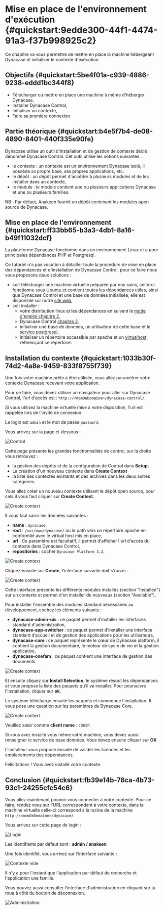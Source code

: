 # Mise en place de l'environnement d'exécution {#quickstart:9edde300-44f1-4474-91a3-f37b998925c2}

Ce chapitre va vous permettre de mettre en place la machine hébergeant Dynacase
et initialiser le contexte d'exécution.

## Objectifs {#quickstart:5be4f01a-c939-4886-9238-eddd1bc344f8}

-   Télécharger ou mettre en place une machine à même d'héberger Dynacase,
-   Installer Dynacase Control,
-   Initialiser un contexte,
-   Faire sa première connexion

## Partie théorique {#quickstart:b4e5f7b4-de08-4890-8401-440f335e90fe}

Dynacase utilise un outil d'installation et de gestion de contexte dédié dénommé Dynacase Control. Cet outil utilise les notions suivantes :

-   le contexte : un contexte est un environnement Dynacase isolé, il possède sa propre base, ses propres applications, etc.
-   le dépôt : un dépôt permet d'accéder à plusieurs modules et de les installer dans un contexte,
-   le module : le module contient une ou plusieurs applications Dynacase et une ou plusieurs familles. 

NB : Par défaut, Anakeen fournit un dépôt contenant les modules open source de Dynacase.

## Mise en place de l'environnement {#quickstart:ff33bb65-b3a3-4db1-8a16-b49f11032dcf}

La plateforme Dynacase fonctionne dans un environnement Linux et a pour principales dépendances PHP et Postgresql.

Ce tutoriel n'a pas vocation à détailler toute la procédure de mise en place
des dépendances et d'installation de Dynacase Control, pour ce faire nous vous proposons deux solutions :

-   soit télécharger une machine virtuelle préparée par nos soins, celle-ci fonctionne sous Ubuntu et contient toutes
    les dépendances utiles, ainsi que Dynacase Control et une base de données initialisée, elle est disponible sur notre 
    [site web][tuto_vm],
-   soit installer :
    -   votre distribution linux et les dépendances en suivant le [mode d'emploi chapitre 2][manex_prerequis],
    -   Dynacase Control [chapitre 3][manex_install_control],
    -   initialiser une base de données, un utilisateur de cette base et le [service postgresql][manex_prerequis_postgresql],
    -   initialiser un répertoire accessible par apache et un [virtualhost][manex_prerequis_apache] référençant ce répertoire.

## Installation du contexte {#quickstart:1033b30f-74d2-4a8e-9459-833f8755f739}

Une fois votre machine prête à être utilisée, vous allez paramétrer votre contexte Dynacase recevant votre application.

Pour ce faire, vous devez utiliser un navigateur pour aller sur Dynacase Control, l'url d'accès est : `http://<nomDeDomaine>/dynacase-control/`.

Si vous utilisez la machine virtuelle mise à votre disposition, l'url est rappelée lors de l'invite de connexion.

Le login est `admin` et le mot de passe `password`.

Vous arrivez sur la page ci-dessous :

![ Control ](01-01-Control.png "Control")

Cette page présente les grandes fonctionnalités de control, sur la droite vous retrouvez :

-   la gestion des dépôts et de la configuration de Control dans **Setup**,
-   La création d'un nouveau contexte dans **Create Context**
-   la liste des contextes existants et des archives dans les deux autres catégories.

Vous allez créer un nouveau contexte utilisant le dépôt open source, pour cela il vous
faut cliquer sur **Create Context**.

![ Create context ](01-01-context.png "Create context")

Il vous faut saisir les données suivantes :

-   **name** : `dynacase`,
-   **root** : `/var/www/dynacase/` ou le path vers un répertoire apache en conformité avec le virtual host mis en place,
-   **url** : Ce paramètre est facultatif, il permet d'afficher l'url d'accès du contexte dans Dynacase Control,
-   **repositories** : cocher `Dynacase Platform 3.2`.

![ Create context ](01-01-creation-context.png "Create context")

Cliquez ensuite sur **Create**, l'interface suivante doit s'ouvrir :

![ Create context ](01-01-creation-context2.png "Create context")

Cette interface présente les différents modules installés (section "Installed") sur un contexte et permet d'en installer de nouveaux (section "Available").

Pour installer l'ensemble des modules standard nécessaires au développement, cochez les éléments suivants :

-   **dynacase-admin-uis** : ce paquet permet d'installer les interfaces standard d'administration,
-   **dynacase-app-switcher** : ce paquet permet d'installer une interface standard d’accueil et de gestion des applications pour les utilisateurs,
-   **dynacase-core** : ce paquet représente le cœur de Dynacase platform, il contient la gestion documentaire, le moteur de cycle de vie et la gestion applicative,
-   **dynacase-onefam** : ce paquet contient une interface de gestion des documents

![ Create context ](01-01-creation-context3.png "Create context")

Et ensuite cliquez sur **Install Selection**, le système résout les dépendances et vous propose la liste des paquets qu'il va installer. Pour poursuivre l'installation, cliquer sur **ok**.

Le système télécharge ensuite les paquets et commence l'installation. Il vous pose une question sur les paramètres de Dynacase Core.

![ Create context ](01-01-creation-context4.png "Create context")

Veuillez saisir comme **client name** : `COGIP`.

Si vous avez installé vous même votre machine, vous devez aussi renseigner le service de base données. Vous devez ensuite cliquer sur **OK**

L'installeur vous propose ensuite de valider les licences et les emplacements des dépendances.

Félicitations ! Vous avez installé votre contexte.

## Conclusion {#quickstart:fb39e14b-78ca-4b73-93c1-24255cfc54c6}

Vous allez maintenant pouvoir vous connecter à votre contexte. Pour ce faire, rendez vous sur l'URL correspondant à
votre contexte, dans la machine virtuelle celle-ci correspond à la racine de la machine `http://<nomDeDomaine>/dynacase/`.

Vous arrivez sur cette page de login :

![ Login ](01-01-test-context.png "Login")

Les identifiants par défaut sont : **admin / anakeen**

Une fois identifié, vous arrivez sur l'interface suivante :

![ Contexte vide ](01-01-test-context1.png "Contexte vide")

Il n'y a pour l'instant que l'application par défaut de recherche et l'application une famille.

Vous pouvez aussi consulter l'interface d'administration en cliquant sur la roue à côté du bouton de déconnexion.

![ Administration ](01-01-test-context2.png "Administration")

<!-- links -->
[manex_prerequis]: https://docs.anakeen.com/dynacase/3.2/dynacase-doc-platform-operating-manual/website/book/manex-ref:7190c4ba-9c34-430d-9165-522c3ffe8eb9.html "Pré-requis à l'installation de Dynacase"
[manex_install_control]: https://docs.anakeen.com/dynacase/3.2/dynacase-doc-platform-operating-manual/website/book/manex-ref:ab61ed63-269b-458a-98ea-0accf470a460.html "installation de Dynacase Control"
[manex_prerequis_postgresql]: https://docs.anakeen.com/dynacase/3.2/dynacase-doc-platform-operating-manual/website/book/manex-ref:7190c4ba-9c34-430d-9165-522c3ffe8eb9.html#pre-req-postgresql "Pré-requis PostgreSQL"
[manex_prerequis_apache]: https://docs.anakeen.com/dynacase/3.2/dynacase-doc-platform-operating-manual/website/book/manex-ref:7190c4ba-9c34-430d-9165-522c3ffe8eb9.html#manex-ref:89988168-0127-4782-9ec2-2d531fc28fd9 "Pré-requis Apache"
[tuto_vm]: https://docs.anakeen.com/dynacase/3.2/quick-start/dynacase-quickstart.ova